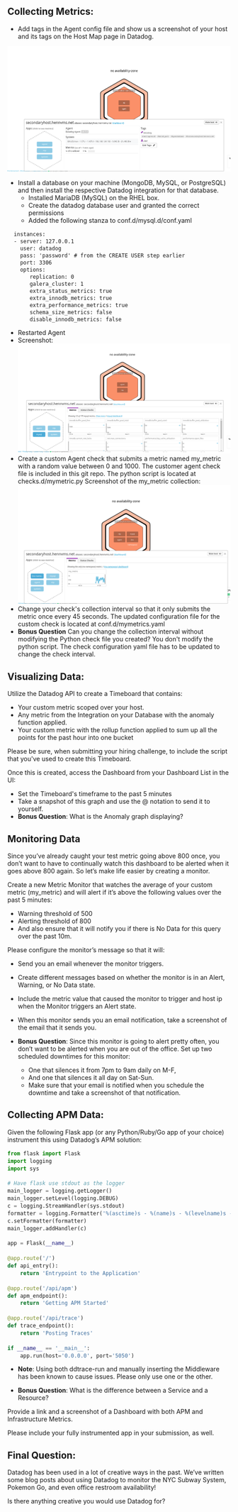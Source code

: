 ## Collecting Metrics:

* Add tags in the Agent config file and show us a screenshot of your host and its tags on the Host Map page in Datadog.
<img src=screenshots/screenshot1.png>

* Install a database on your machine (MongoDB, MySQL, or PostgreSQL) and then install the respective Datadog integration for that database. 
  * Installed MariaDB (MySQL) on the RHEL box.
  * Create the datadog database user and granted the correct permissions
  * Added the following stanza to conf.d/mysql.d/conf.yaml
```
  instances:
  - server: 127.0.0.1
    user: datadog
    pass: 'password' # from the CREATE USER step earlier
    port: 3306
    options:
       replication: 0
       galera_cluster: 1
       extra_status_metrics: true
       extra_innodb_metrics: true
       extra_performance_metrics: true
       schema_size_metrics: false
       disable_innodb_metrics: false
```
  * Restarted Agent
  * Screenshot:
    <img src=screenshots/screenshot2.png>
* Create a custom Agent check that submits a metric named my_metric with a random value between 0 and 1000.
  The customer agent check file is included in this git repo.  The python script is located at checks.d/mymetric.py 
  Screenshot of the my_metric collection:
  <img src=screenshots/screenshot3.png>
* Change your check's collection interval so that it only submits the metric once every 45 seconds.
  The updated configuration file for the custom check is located at conf.d/mymetrics.yaml 
* **Bonus Question** Can you change the collection interval without modifying the Python check file you created?
  You don't modify the python script.  The check configuration yaml file has to be updated to change the check interval.

## Visualizing Data:

Utilize the Datadog API to create a Timeboard that contains:

* Your custom metric scoped over your host.
* Any metric from the Integration on your Database with the anomaly function applied.
* Your custom metric with the rollup function applied to sum up all the points for the past hour into one bucket

Please be sure, when submitting your hiring challenge, to include the script that you've used to create this Timeboard.

Once this is created, access the Dashboard from your Dashboard List in the UI:

* Set the Timeboard's timeframe to the past 5 minutes
* Take a snapshot of this graph and use the @ notation to send it to yourself.
* **Bonus Question**: What is the Anomaly graph displaying?

## Monitoring Data

Since you’ve already caught your test metric going above 800 once, you don’t want to have to continually watch this dashboard to be alerted when it goes above 800 again. So let’s make life easier by creating a monitor.

Create a new Metric Monitor that watches the average of your custom metric (my_metric) and will alert if it’s above the following values over the past 5 minutes:

* Warning threshold of 500
* Alerting threshold of 800
* And also ensure that it will notify you if there is No Data for this query over the past 10m.

Please configure the monitor’s message so that it will:

* Send you an email whenever the monitor triggers.
* Create different messages based on whether the monitor is in an Alert, Warning, or No Data state.
* Include the metric value that caused the monitor to trigger and host ip when the Monitor triggers an Alert state.
* When this monitor sends you an email notification, take a screenshot of the email that it sends you.

* **Bonus Question**: Since this monitor is going to alert pretty often, you don’t want to be alerted when you are out of the office. Set up two scheduled downtimes for this monitor:

  * One that silences it from 7pm to 9am daily on M-F,
  * And one that silences it all day on Sat-Sun.
  * Make sure that your email is notified when you schedule the downtime and take a screenshot of that notification.

## Collecting APM Data:

Given the following Flask app (or any Python/Ruby/Go app of your choice) instrument this using Datadog’s APM solution:

```python
from flask import Flask
import logging
import sys

# Have flask use stdout as the logger
main_logger = logging.getLogger()
main_logger.setLevel(logging.DEBUG)
c = logging.StreamHandler(sys.stdout)
formatter = logging.Formatter('%(asctime)s - %(name)s - %(levelname)s - %(message)s')
c.setFormatter(formatter)
main_logger.addHandler(c)

app = Flask(__name__)

@app.route('/')
def api_entry():
    return 'Entrypoint to the Application'

@app.route('/api/apm')
def apm_endpoint():
    return 'Getting APM Started'

@app.route('/api/trace')
def trace_endpoint():
    return 'Posting Traces'

if __name__ == '__main__':
    app.run(host='0.0.0.0', port='5050')
```

* **Note**: Using both ddtrace-run and manually inserting the Middleware has been known to cause issues. Please only use one or the other.

* **Bonus Question**: What is the difference between a Service and a Resource?

Provide a link and a screenshot of a Dashboard with both APM and Infrastructure Metrics.

Please include your fully instrumented app in your submission, as well.

## Final Question:

Datadog has been used in a lot of creative ways in the past. We’ve written some blog posts about using Datadog to monitor the NYC Subway System, Pokemon Go, and even office restroom availability!

Is there anything creative you would use Datadog for?
